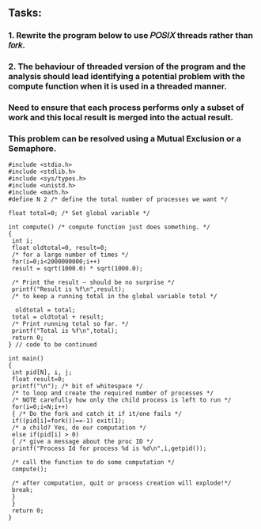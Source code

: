## Tasks:
### 1. Rewrite the program below to use 𝑃𝑂𝑆𝐼𝑋 threads rather than 𝑓𝑜𝑟𝑘. 
### 2. The behaviour of threaded version of the program and the analysis should lead identifying a potential problem with the compute function  when it is used in a threaded manner. 
### Need to ensure that each process performs only a subset of work and this local result is merged into the actual result.   
### This problem can be resolved using a Mutual Exclusion or a Semaphore.  

```
#include <stdio.h>
#include <stdlib.h>
#include <sys/types.h>
#include <unistd.h>
#include <math.h>
#define N 2 /* define the total number of processes we want */

float total=0; /* Set global variable */

int compute() /* compute function just does something. */
{
 int i;
 float oldtotal=0, result=0;
 /* for a large number of times */
 for(i=0;i<2000000000;i++)
 result = sqrt(1000.0) * sqrt(1000.0);

 /* Print the result – should be no surprise */
 printf("Result is %f\n",result);
 /* to keep a running total in the global variable total */

  oldtotal = total;
 total = oldtotal + result;
 /* Print running total so far. */
 printf("Total is %f\n",total);
 return 0;
} // code to be continued

int main()
{
 int pid[N], i, j;
 float result=0;
 printf("\n"); /* bit of whitespace */
 /* to loop and create the required number of processes */
 /* NOTE carefully how only the child process is left to run */
 for(i=0;i<N;i++)
 { /* Do the fork and catch it if it/one fails */
 if((pid[i]=fork())==-1) exit(1);
 /* a child? Yes, do our computation */
 else if(pid[i] > 0)
 { /* give a message about the proc ID */
 printf("Process Id for process %d is %d\n",i,getpid());

 /* call the function to do some computation */
 compute();

 /* after computation, quit or process creation will explode!*/
 break;
 }
 }
 return 0;
} 
```
